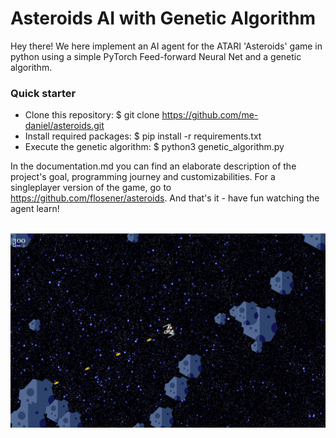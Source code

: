 # Asteroids AI with Genetic Algorithm

Hey there! We here implement an AI agent for the ATARI 'Asteroids' game in python using a simple PyTorch Feed-forward Neural Net and a genetic algorithm.

### Quick starter

- Clone this repository: $ git clone https://github.com/me-daniel/asteroids.git
- Install required packages: $ pip install -r requirements.txt
- Execute the genetic algorithm: $ python3 genetic_algorithm.py

In the documentation.md you can find an elaborate description of the project's goal, programming journey and customizabilities.
For a singleplayer version of the game, go to https://github.com/flosener/asteroids.
And that's it - have fun watching the agent learn!

</br>
<img src="resources/Asteroids_Game.png" width="600"/>
</br>
